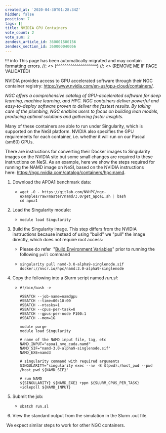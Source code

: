```yaml
---
created_at: '2020-04-30T01:28:34Z'
hidden: false
position: 7
tags: []
title: NVIDIA GPU Containers
vote_count: 2
vote_sum: 2
zendesk_article_id: 360001500156
zendesk_section_id: 360000040056
---
```




[//]: <> (REMOVE ME IF PAGE VALIDATED)
[//]: <> (vvvvvvvvvvvvvvvvvvvv)
!!! info
    This page has been automatically migrated and may contain formatting errors.
[//]: <> (^^^^^^^^^^^^^^^^^^^^)
[//]: <> (REMOVE ME IF PAGE VALIDATED)

NVIDIA provides access to GPU accelerated software through their NGC
container
registry: <https://www.nvidia.com/en-us/gpu-cloud/containers/>.

*NGC offers a comprehensive catalog of GPU-accelerated software for deep
learning, machine learning, and HPC. NGC containers deliver powerful and
easy-to-deploy software proven to deliver the fastest results. By taking
care of the plumbing, NGC enables users to focus on building lean
models, producing optimal solutions and gathering faster insights.*

Many of these containers are able to run under Singularity, which is
supported on the NeSI platform. NVIDIA also specifies the GPU
requirements for each container, i.e. whether it will run on our Pascal
(sm60) GPUs.

There are instructions for converting their Docker images to Singularity
images on the NVIDIA site but some small changes are required to these
instructions on NeSI. As an example, here we show the steps required for
running the NAMD image on NeSI, based on the NVIDIA instructions
here: <https://ngc.nvidia.com/catalog/containers/hpc:namd>.

1.  Download the APOA1 benchmark data:
    -   ``` sl
        wget -O - https://gitlab.com/NVHPC/ngc-examples/raw/master/namd/3.0/get_apoa1.sh | bash
        cd apoa1
        ```
2.  Load the Singularity module:
    -   ``` sl
        module load Singularity
        ```
3.  Build the Singularity image. This step differs from the NVIDIA
    instructions because instead of using "build" we "pull" the image
    directly, which does not require root access:
    -   Please do refer  "[Build Environment
        Variables](https://support.nesi.org.nz/hc/en-gb/articles/360001107916-Singularity#build_environment_variables)"
        prior to running the following `pull` command

    -   ``` sl
        singularity pull namd-3.0-alpha9-singlenode.sif docker://nvcr.io/hpc/namd:3.0-alpha9-singlenode
        ```
4.  Copy the following into a Slurm script named *run.sl*:
    -   ``` sl
        #!/bin/bash -e

        #SBATCH --job-name=namdgpu
        #SBATCH --time=00:10:00
        #SBATCH --ntasks=1
        #SBATCH --cpus-per-task=8
        #SBATCH --gpus-per-node P100:1
        #SBATCH --mem=1G

        module purge
        module load Singularity

        # name of the NAMD input file, tag, etc
        NAMD_INPUT="apoa1_nve_cuda.namd"
        NAMD_SIF="namd-3.0-alpha9-singlenode.sif"
        NAMD_EXE=namd3

        # singularity command with required arguments
        SINGULARITY="singularity exec --nv -B $(pwd):/host_pwd --pwd /host_pwd ${NAMD_SIF}"

        # run NAMD
        ${SINGULARITY} ${NAMD_EXE} +ppn ${SLURM_CPUS_PER_TASK} +idlepoll ${NAMD_INPUT}
        ```
5.  Submit the job:
    -   ``` sl
        sbatch run.sl
        ```
6.  View the standard output from the simulation in the Slurm .out file.

 We expect similar steps to work for other NGC containers.
